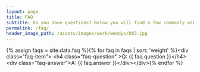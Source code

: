 ```yaml
---
layout: page
title: FAQ
subtitle: Do you have questions? Below you will find a few commonly asked questions and answers.
permalink: /faq/
header_image_path: /assets/images/work/wendys/003.jpg
---
```



{% assign faqs = site.data.faq %}{% for faq in faqs | sort: 'weight' %}&lt;div class="faq-item"&gt;	&lt;h4 class="faq-question" &gt;Q: {{ faq.question }}&lt;/h4&gt;	&lt;div class="faq-answer"&gt;A: {{ faq.answer }}&lt;/div&gt;&lt;/div&gt;{% endfor %}